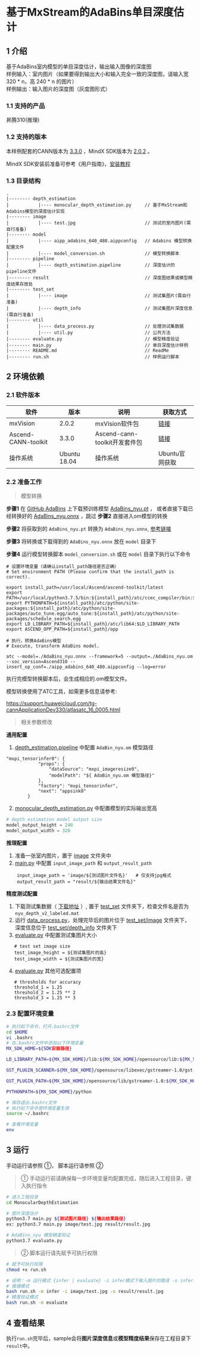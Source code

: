 # 基于MxStream的AdaBins单目深度估计

## 1 介绍

基于AdaBins室内模型的单目深度估计，输出输入图像的深度图 \
样例输入：室内图片（如果要得到输出大小和输入完全一致的深度图，请输入宽 320 * n，高 240 * n 的图片）\
样例输出：输入图片的深度图（灰度图形式）

### 1.1 支持的产品
昇腾310(推理)

### 1.2 支持的版本
本样例配套的CANN版本为 [3.3.0](https://www.hiascend.com/software/cann/commercial) ，MindX SDK版本为 [2.0.2](https://www.hiascend.com/software/mindx-sdk/mxvision) 。

MindX SDK安装前准备可参考《用户指南》，[安装教程](https://gitee.com/ascend/mindxsdk-referenceapps/blob/master/docs/quickStart/1-1安装SDK开发套件.md)

### 1.3 目录结构
```
.
|-------- depth_estimation
|           |---- monocular_depth_estimation.py     // 基于MxStream和Adabins模型的深度估计实现
|-------- image
|           |---- test.jpg                          // 测试的室内图片(需自行准备)
|-------- model
|           |---- aipp_adabins_640_480.aippconfig   // Adabins 模型转换配置文件
|           |---- model_conversion.sh               // 模型转换脚本
|-------- pipeline
|           |---- depth_estimation.pipeline         // 深度估计的pipeline文件
|-------- result                                    // 深度图结果或模型精度结果存放处
|-------- test_set
|           |---- image                             // 测试集图片(需自行准备)
|           |---- depth_info                        // 测试集图片深度信息(需自行准备)
|-------- util
|           |---- data_process.py                   // 处理测试集数据
|           |---- util.py                           // 公共方法
|-------- evaluate.py                               // 模型精度验证
|-------- main.py                                   // 单目深度估计样例
|-------- README.md                                 // ReadMe
|-------- run.sh                                    // 样例运行脚本

```
## 2 环境依赖

### 2.1 软件版本
| 软件                 | 版本         | 说明                          | 获取方式                                                     |
| ------------------- | ------------ | ----------------------------- | ------------------------------------------------------------ |
| mxVision            | 2.0.2       | mxVision软件包                  | [链接](https://www.hiascend.com/software/mindx-sdk/mxvision) |
| Ascend-CANN-toolkit | 3.3.0       | Ascend-cann-toolkit开发套件包    | [链接](https://www.hiascend.com/software/cann/commercial)    |
| 操作系统             | Ubuntu 18.04 | 操作系统                        | Ubuntu官网获取                                               |


### 2.2 准备工作

> 模型转换

**步骤1** 在 [GitHub AdaBins](https://github.com/shariqfarooq123/AdaBins) 上下载预训练模型 [AdaBins_nyu.pt](https://drive.google.com/drive/folders/1nYyaQXOBjNdUJDsmJpcRpu6oE55aQoLA) ，
或者直接下载已经转换好的 [AdaBins_nyu.onnx](https://mindx.sdk.obs.cn-north-4.myhuaweicloud.com/mindxsdk-referenceapps%20/contrib/MonocularDepthEstimation/AdaBins_nyu.onnx) ，跳过 **步骤2** 直接进入om模型的转换

**步骤2** 将获取到的 `AdaBins_nyu.pt` 转换为 `AdaBins_nyu.onnx`, [参考链接](https://blog.csdn.net/ApathyT/article/details/120834163)

**步骤3** 将转换或下载得到的 `AdaBins_nyu.onnx` 放在 `model` 目录下

**步骤4** 运行模型转换脚本 `model_conversion.sh` 或在 `model` 目录下执行以下命令

```
# 设置环境变量（请确认install_path路径是否正确）
# Set environment PATH (Please confirm that the install_path is correct).

export install_path=/usr/local/Ascend/ascend-toolkit/latest
export PATH=/usr/local/python3.7.5/bin:${install_path}/atc/ccec_compiler/bin:${install_path}/atc/bin:$PATH
export PYTHONPATH=${install_path}/atc/python/site-packages:${install_path}/atc/python/site-packages/auto_tune.egg/auto_tune:${install_path}/atc/python/site-packages/schedule_search.egg
export LD_LIBRARY_PATH=${install_path}/atc/lib64:$LD_LIBRARY_PATH
export ASCEND_OPP_PATH=${install_path}/opp

# 执行，转换AdaBins模型
# Execute, transform AdaBins model.

atc --model=./AdaBins_nyu.onnx --framework=5 --output=./AdaBins_nyu.om --soc_version=Ascend310 --insert_op_conf=./aipp_adabins_640_480.aippconfig --log=error
```

执行完模型转换脚本后，会生成相应的.om模型文件。

模型转换使用了ATC工具，如需更多信息请参考:

 https://support.huaweicloud.com/tg-cannApplicationDev330/atlasatc_16_0005.html

> 相关参数修改

**通用配置**
1) [depth_estimation.pipeline](./pipeline/depth_estimation.pipeline) 中配置 `AdaBin_nyu.om` 模型路径
```
"mxpi_tensorinfer0": {
            "props": {
                "dataSource": "mxpi_imageresize0",
                "modelPath": "${ AdaBin_nyu.om 模型路径}"
            },
            "factory": "mxpi_tensorinfer",
            "next": "appsink0"
        }
```
2) [monocular_depth_estimation.py](./depth_estimation/monocular_depth_estimation.py) 中配置模型的实际输出宽高
```python
# depth estimation model output size
model_output_height = 240
model_output_width = 320
```

**推理配置**
1) 准备一张室内图片，置于 [image](./image) 文件夹中
2) [main.py](./main.py) 中配置 `input_image_path` 和 `output_result_path`
```
    input_image_path = 'image/${测试图片文件名}'   # 仅支持jpg格式
    output_result_path = "result/${输出结果文件名}" 
```

**精度测试配置**
1) 下载测试集数据（ [下载地址](http://horatio.cs.nyu.edu/mit/silberman/nyu_depth_v2/nyu_depth_v2_labeled.mat) ）, 
   置于 [test_set](./test_set) 文件夹下，检查文件名是否为 `nyu_depth_v2_labeled.mat`
2) 运行 [data_process.py](./util/data_process.py)，处理完毕后的图片位于 [test_set/image](./test_set/image) 文件夹下，
   深度信息位于 [test_set/depth_info](./test_set/depth_info) 文件夹下 
3) [evaluate.py](./evaluate.py) 中配置测试集图片大小
```
   # test set image size
   test_image_height = ${测试集图片的高}
   test_image_width = ${测试集图片的宽}
```
4) [evaluate.py](./evaluate.py) 其他可选配置项
```
   # thresholds for accuracy
   threshold_1 = 1.25
   threshold_2 = 1.25 ** 2
   threshold_3 = 1.25 ** 3
```

### 2.3 配置环境变量

```bash
# 执行如下命令，打开.bashrc文件
cd $HOME
vi .bashrc
# 在.bashrc文件中添加以下环境变量
MX_SDK_HOME=${SDK安装路径}

LD_LIBRARY_PATH=${MX_SDK_HOME}/lib:${MX_SDK_HOME}/opensource/lib:${MX_SDK_HOME}/opensource/lib64:/usr/local/Ascend/ascend-toolkit/latest/acllib/lib64:/usr/local/Ascend/driver/lib64/

GST_PLUGIN_SCANNER=${MX_SDK_HOME}/opensource/libexec/gstreamer-1.0/gst-plugin-scanner

GST_PLUGIN_PATH=${MX_SDK_HOME}/opensource/lib/gstreamer-1.0:${MX_SDK_HOME}/lib/plugins

PYTHONPATH=${MX_SDK_HOME}/python

# 保存退出.bashrc文件
# 执行如下命令使环境变量生效
source ~/.bashrc

# 查看环境变量
env
```

## 3 运行
手动运行请参照 ①， 脚本运行请参照 ②
> ① 手动运行前请确保每一步环境变量均配置完成，随后进入工程目录，键入执行指令
```bash
# 进入工程目录
cd MonocularDepthEstimation

# 图片深度估计
python3.7 main.py ${测试图片路径} ${输出结果路径}
ex: python3.7 main.py image/test.jpg result/result.jpg

# AdaBins_nyu 模型精度验证
python3.7 evaluate.py
```

> ② 脚本运行请先赋予可执行权限
```bash
# 赋予可执行权限
chmod +x run.sh

# 说明：-m 运行模式 {infer | evaluate} -i infer模式下输入图片的路径 -o infer模式下输出结果的路径
# 推理模式
bash run.sh -m infer -i image/test.jpg -o result/result.jpg
# 精度验证模式
bash run.sh -m evaluate
```

## 4 查看结果
执行`run.sh`完毕后，sample会将**图片深度信息**或**模型精度结果**保存在工程目录下`result`中。